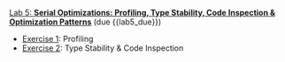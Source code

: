 [Lab 5: **Serial Optimizations:  Profiling, Type Stability, Code Inspection & Optimization Patterns**](https://github.com/PsuAstro528/lab5-start) (due {{lab5_due}})
- [Exercise 1](https://psuastro528.github.io/lab5-start/ex1.html):  Profiling
- [Exercise 2](https://psuastro528.github.io/lab5-start/ex2.html):  Type Stability & Code Inspection
